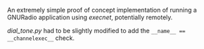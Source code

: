 An extremely simple proof of concept implementation of running a GNURadio application using *execnet*, potentially remotely.

*dial_tone.py* had to be slightly modified to add the `__name__ == __channelexec__` check.

